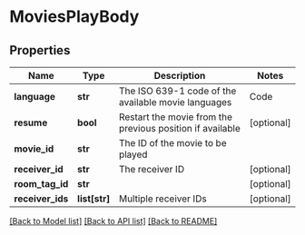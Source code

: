 # MoviesPlayBody

## Properties
Name | Type | Description | Notes
------------ | ------------- | ------------- | -------------
**language** | **str** | The ISO 639-1 code of the available movie languages  | Code   | Language     |                                  | |--------|--------------|----------------------------------| | en | English      |                                  | | fr | Français     |                                  | | es | Español      |                                  | | de | Deutsch      |                                  | | it | Italiano     |                                  | | un | Undetermined | _Generally this will be English_ | | nl | Nederlands   |                                  | | [optional] 
**resume** | **bool** | Restart the movie from the previous position if available | [optional] 
**movie_id** | **str** | The ID of the movie to be played | 
**receiver_id** | **str** | The receiver ID | [optional] 
**room_tag_id** | **str** |  | [optional] 
**receiver_ids** | **list[str]** | Multiple receiver IDs | [optional] 

[[Back to Model list]](../README.md#documentation-for-models) [[Back to API list]](../README.md#documentation-for-api-endpoints) [[Back to README]](../README.md)

